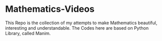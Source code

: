 # Mathematics-Videos
This Repo is the collection of my attempts to make Mathematics beautiful, interesting and understandable. The Codes here are based on Python Library, called Manim.

